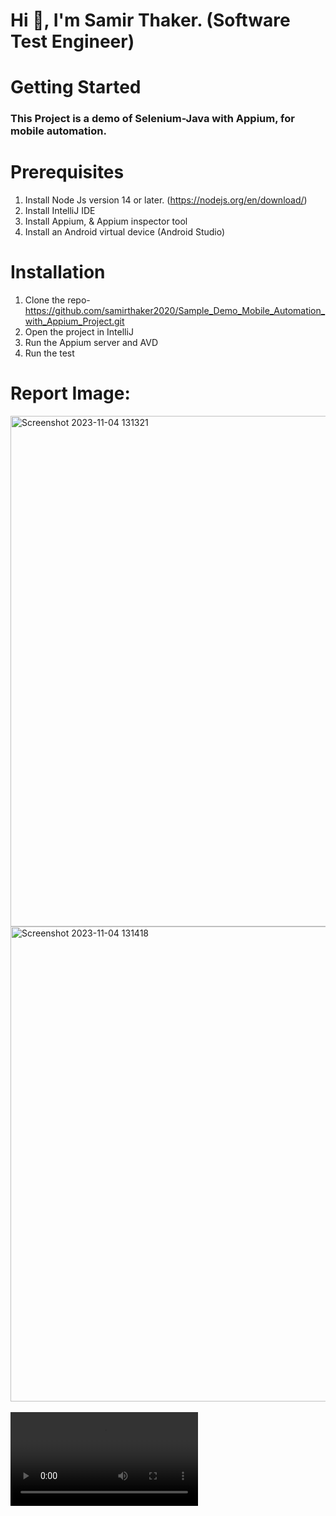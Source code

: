# Hi 👋, I'm Samir Thaker. (Software Test Engineer)
# Getting Started
### This Project is a demo of Selenium-Java with Appium, for mobile automation.

# Prerequisites
1. Install Node Js version 14 or later. (https://nodejs.org/en/download/)<br>
2. Install IntelliJ IDE <br>
3. Install Appium, & Appium inspector tool
4. Install an Android virtual device (Android Studio)

# Installation
1. Clone the repo- https://github.com/samirthaker2020/Sample_Demo_Mobile_Automation_with_Appium_Project.git
2. Open the project in IntelliJ
3. Run the Appium server and AVD 
4. Run the test


#   Report Image:
   <img width="817" alt="Screenshot 2023-11-04 131321" src="https://github.com/samirthaker2020/Sample_Demo_Mobile_Automation_with_Appium_Project/assets/46947688/c7a64463-f88b-423b-b113-545ad0a021ee">
<br><img width="760" alt="Screenshot 2023-11-04 131418" src="https://github.com/samirthaker2020/Sample_Demo_Mobile_Automation_with_Appium_Project/assets/46947688/d1e4bbd6-5e1c-4ac7-8e0c-dbfeace837dd">
<br><br><video src="https://github.com/samirthaker2020/Sample_Demo_Mobile_Automation_with_Appium_Project/assets/46947688/2780a430-48af-4be1-a03f-5602bb4a80c7">
</video>
